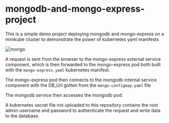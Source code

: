 # mongodb-and-mongo-express-project
This is a simple demo project deploying mongodb and mongo-express on a minikube cluster to demonstrate the power of kubernetes yaml manifests

![mongo](https://user-images.githubusercontent.com/100073682/230692463-0b74ae1f-f290-49b9-992f-d11de12a0043.png)

A request is sent from the browser to the mongo-express external service component, which is then forwarded to the mongo-express pod both built with the
`mongo-express.yaml` kubernetes manifest.

The mongo-express pod then connects to the mongodb internal service component with the DB_Url gotten from the `mongo-configmap.yaml` file

The mongodb service then accesses the mongodb pod. 

A kubernetes secret file not uploaded to this repository contains the root admin username and password to authenticate the request and write data to the database.
